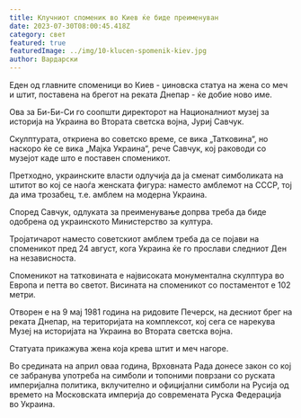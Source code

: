 ```yaml
---
title: Клучниот споменик во Киев ќе биде преименуван
date: 2023-07-30T08:00:45.418Z
category: свет
featured: true
featuredImage: ../img/10-klucen-spomenik-kiev.jpg
author: Вардарски
---
```

Еден од главните споменици во Киев - џиновска статуа на жена со меч и штит, поставена на брегот на реката Днепар - ќе добие ново име.

Ова за Би-Би-Си го соопшти директорот на Националниот музеј за историја на Украина во Втората светска војна, Јуриј Савчук.

Скулптурата, откриена во советско време, се вика „Татковина“, но наскоро ќе се вика „Мајка Украина“, рече Савчук, кој раководи со музејот каде што е поставен споменикот.

Претходно, украинските власти одлучија да ја сменат симболиката на штитот во кој се наоѓа женската фигура: наместо амблемот на СССР, тој да има трозабец, т.е. амблем на модерна Украина.

Според Савчук, одлуката за преименување допрва треба да биде одобрена од украинското Министерство за култура.

Тројатичарот наместо советскиот амблем треба да се појави на споменикот пред 24 август, кога Украина ќе го прослави следниот Ден на независноста.

Споменикот на татковината е највисоката монументална скулптура во Европа и петта во светот. Висината на споменикот со постаментот е 102 метри.

Отворен е на 9 мај 1981 година на ридовите Печерск, на десниот брег на реката Днепар, на територијата на комплексот, кој сега се нарекува Музеј на историјата на Украина во Втората светска војна.

Статуата прикажува жена која крева штит и меч нагоре.

Во средината на април оваа година, Врховната Рада донесе закон со кој се забранува употреба на симболи и топоними поврзани со руската империјална политика, вклучително и официјални симболи на Русија од времето на Московската империја до современата Руска Федерација во Украина.